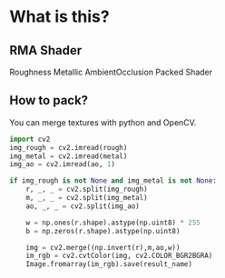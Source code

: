 # What is this?
## RMA Shader
Roughness
Metallic
AmbientOcclusion Packed Shader

## How to pack?
You can merge textures with python and OpenCV. 
```python
import cv2
img_rough = cv2.imread(rough)
img_metal = cv2.imread(metal)
img_ao = cv2.imread(ao, 1)

if img_rough is not None and img_metal is not None:
    r, _, _ = cv2.split(img_rough)
    m, _, _ = cv2.split(img_metal)
    ao, _, _ = cv2.split(img_ao)

    w = np.ones(r.shape).astype(np.uint8) * 255
    b = np.zeros(r.shape).astype(np.uint8)

    img = cv2.merge((np.invert(r),m,ao,w))
    im_rgb = cv2.cvtColor(img, cv2.COLOR_BGR2BGRA)
    Image.fromarray(im_rgb).save(result_name)
```